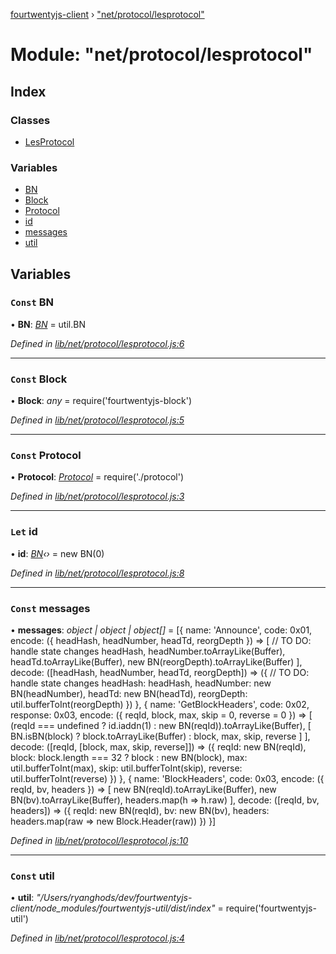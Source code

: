 [fourtwentyjs-client](../README.md) › ["net/protocol/lesprotocol"](_net_protocol_lesprotocol_.md)

# Module: "net/protocol/lesprotocol"

## Index

### Classes

* [LesProtocol](../classes/_net_protocol_lesprotocol_.lesprotocol.md)

### Variables

* [BN](_net_protocol_lesprotocol_.md#const-bn)
* [Block](_net_protocol_lesprotocol_.md#const-block)
* [Protocol](_net_protocol_lesprotocol_.md#const-protocol)
* [id](_net_protocol_lesprotocol_.md#let-id)
* [messages](_net_protocol_lesprotocol_.md#const-messages)
* [util](_net_protocol_lesprotocol_.md#const-util)

## Variables

### `Const` BN

• **BN**: *[BN](_blockchain_chain_.md#bn)* = util.BN

*Defined in [lib/net/protocol/lesprotocol.js:6](https://github.com/420integrated/fourtwentyjs-client/blob/master/lib/net/protocol/lesprotocol.js#L6)*

___

### `Const` Block

• **Block**: *any* = require('fourtwentyjs-block')

*Defined in [lib/net/protocol/lesprotocol.js:5](https://github.com/420integrated/fourtwentyjs-client/blob/master/lib/net/protocol/lesprotocol.js#L5)*

___

### `Const` Protocol

• **Protocol**: *[Protocol](../classes/_net_protocol_protocol_.protocol.md)* = require('./protocol')

*Defined in [lib/net/protocol/lesprotocol.js:3](https://github.com/420integrated/fourtwentyjs-client/blob/master/lib/net/protocol/lesprotocol.js#L3)*

___

### `Let` id

• **id**: *[BN](_blockchain_chain_.md#bn)‹›* = new BN(0)

*Defined in [lib/net/protocol/lesprotocol.js:8](https://github.com/420integrated/fourtwentyjs-client/blob/master/lib/net/protocol/lesprotocol.js#L8)*

___

### `Const` messages

• **messages**: *object | object | object[]* = [{
  name: 'Announce',
  code: 0x01,
  encode: ({ headHash, headNumber, headTd, reorgDepth }) => [
    // TO DO: handle state changes
    headHash,
    headNumber.toArrayLike(Buffer),
    headTd.toArrayLike(Buffer),
    new BN(reorgDepth).toArrayLike(Buffer)
  ],
  decode: ([headHash, headNumber, headTd, reorgDepth]) => ({
    // TO DO: handle state changes
    headHash: headHash,
    headNumber: new BN(headNumber),
    headTd: new BN(headTd),
    reorgDepth: util.bufferToInt(reorgDepth)
  })
}, {
  name: 'GetBlockHeaders',
  code: 0x02,
  response: 0x03,
  encode: ({ reqId, block, max, skip = 0, reverse = 0 }) => [
    (reqId === undefined ? id.iaddn(1) : new BN(reqId)).toArrayLike(Buffer),
    [ BN.isBN(block) ? block.toArrayLike(Buffer) : block, max, skip, reverse ]
  ],
  decode: ([reqId, [block, max, skip, reverse]]) => ({
    reqId: new BN(reqId),
    block: block.length === 32 ? block : new BN(block),
    max: util.bufferToInt(max),
    skip: util.bufferToInt(skip),
    reverse: util.bufferToInt(reverse)
  })
}, {
  name: 'BlockHeaders',
  code: 0x03,
  encode: ({ reqId, bv, headers }) => [
    new BN(reqId).toArrayLike(Buffer),
    new BN(bv).toArrayLike(Buffer),
    headers.map(h => h.raw)
  ],
  decode: ([reqId, bv, headers]) => ({
    reqId: new BN(reqId),
    bv: new BN(bv),
    headers: headers.map(raw => new Block.Header(raw))
  })
}]

*Defined in [lib/net/protocol/lesprotocol.js:10](https://github.com/420integrated/fourtwentyjs-client/blob/master/lib/net/protocol/lesprotocol.js#L10)*

___

### `Const` util

• **util**: *"/Users/ryanghods/dev/fourtwentyjs-client/node_modules/fourtwentyjs-util/dist/index"* = require('fourtwentyjs-util')

*Defined in [lib/net/protocol/lesprotocol.js:4](https://github.com/420integrated/fourtwentyjs-client/blob/master/lib/net/protocol/lesprotocol.js#L4)*
